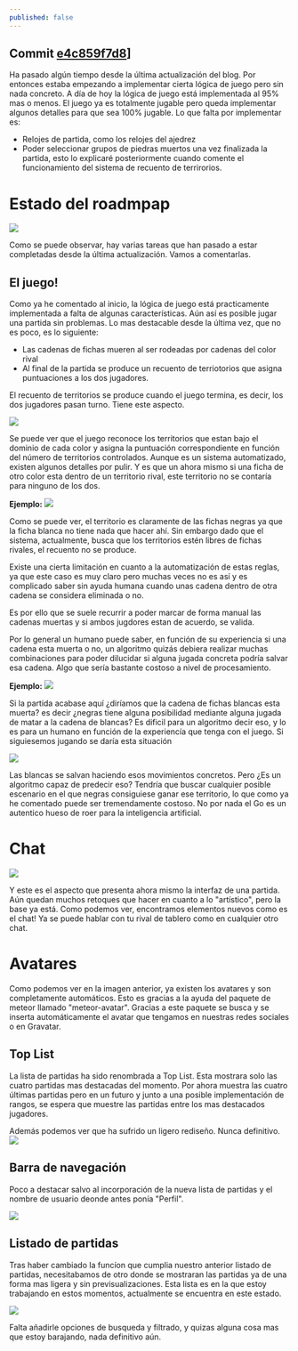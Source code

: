 ```yaml
---
published: false
---
```


## Commit [e4c859f7d8](https://github.com/shadowlink/GoProject/commit/e4c859f7d8d1e2896f3e5734a9cc9354044df96a)]

Ha pasado algún tiempo desde la última actualización del blog. Por entonces estaba empezando a implementar cierta lógica de juego pero sin nada concreto. 
A día de hoy la lógica de juego está implementada al 95% mas o menos. El juego ya es totalmente jugable pero queda implementar algunos detalles para que sea 100% jugable.
Lo que falta por implementar es:

- Relojes de partida, como los relojes del ajedrez
- Poder seleccionar grupos de piedras muertos una vez finalizada la partida, esto lo explicaré posteriormente cuando comente el funcionamiento del sistema de recuento de terrirorios.

# Estado del roadmpap

![](http://gyazo.com/03c9368134c57c092f75b96316064108.png)

Como se puede observar, hay varias tareas que han pasado a estar completadas desde la última actualización. Vamos a comentarlas.

## El juego!

Como ya he comentado al inicio, la lógica de juego está practicamente implementada a falta de algunas características. Aún así es posible jugar una partida sin problemas.
Lo mas destacable desde la última vez, que no es poco, es lo siguiente:

- Las cadenas de fichas mueren al ser rodeadas por cadenas del color rival
- Al final de la partida se produce un recuento de terriotorios que asigna puntuaciones a los dos jugadores.

El recuento de territorios se produce cuando el juego termina, es decir, los dos jugadores pasan turno. Tiene este aspecto.

![](http://gyazo.com/dff41120a414a3ca81a1a24a5583d2ae.png)

Se puede ver que el juego reconoce los territorios que estan bajo el dominio de cada color y asigna la puntuación correspondiente en función del número de territorios controlados.
Aunque es un sistema automatizado, existen algunos detalles por pulir. Y es que un ahora mismo si una ficha de otro color esta dentro de un territorio rival, este territorio no se contaría para ninguno de los dos.

**Ejemplo:**
![](http://gyazo.com/15c6484fba20b5d901d9c65ed129841b.png)

Como se puede ver, el territorio es claramente de las fichas negras ya que la ficha blanca no tiene nada que hacer ahí. Sin embargo dado que el sistema, actualmente, busca que los territorios estén libres de fichas rivales, el  recuento no se produce.

Existe una cierta limitación en cuanto a la automatización de estas reglas, ya que este caso es muy claro pero muchas veces no es así y es complicado saber sin ayuda humana cuando unas cadena dentro de otra cadena se considera eliminada o no.

Es por ello que se suele recurrir a poder marcar de forma manual las cadenas muertas y si ambos jugdores estan de acuerdo, se valida.

Por lo general un humano puede saber, en función de su experiencia si una cadena esta muerta o no, un algoritmo quizás debiera realizar muchas combinaciones para poder dilucidar si alguna jugada concreta podría salvar esa cadena. Algo que sería bastante costoso a nivel de procesamiento.

**Ejemplo:**
![](http://gyazo.com/e41ce27789caf1697c3a68cbd1858cc6.png)

Si la partida acabase aquí ¿diríamos que la cadena de fichas blancas esta muerta? es decir ¿negras tiene alguna posibilidad mediante alguna jugada de matar a la cadena de blancas? Es dificil para un algoritmo decir eso, y lo es para un humano en función de la experiencía que tenga con el juego.
Si siguiesemos jugando se daría esta situación

![](http://gyazo.com/664b46d59a6490cc1777114f58d9755f.png)

Las blancas se salvan haciendo esos movimientos concretos. Pero ¿Es un algoritmo capaz de predecir eso? Tendría que buscar cualquier posible escenario en el que negras consiguiese ganar ese territorio, lo que como ya he comentado puede ser tremendamente costoso. No por nada el Go es un autentico hueso de roer para la inteligencia artificial.

# Chat

![](http://gyazo.com/07876b7b4a1de222a6696a1a5d733d1a.png)

Y este es el aspecto que presenta ahora mismo la interfaz de una partida. Aún quedan muchos retoques que hacer en cuanto a lo "artístico", pero la base ya está.
Como podemos ver, encontramos elementos nuevos como es el chat!
Ya se puede hablar con tu rival de tablero como en cualquier otro chat.

# Avatares
Como podemos ver en la imagen anterior, ya existen los avatares y son completamente automáticos. Esto es gracias a la ayuda del paquete de meteor llamado "meteor-avatar".
Gracias a este paquete se busca y se inserta automáticamente el avatar que tengamos en nuestras redes sociales o en Gravatar.

## Top List

La lista de partidas ha sido renombrada a Top List. Esta mostrara solo las cuatro partidas mas destacadas del momento. Por ahora muestra las cuatro últimas partidas pero en un futuro y junto a una posible implementación de rangos, se espera que muestre las partidas entre los mas destacados jugadores.

Además podemos ver que ha sufrido un ligero rediseño. Nunca definitivo.
![](http://gyazo.com/4a1178f5f46775ab5bd7d2d1d1350233.png)

## Barra de navegación

Poco a destacar salvo al incorporación de la nueva lista de partidas y el nombre de usuario deonde antes ponía "Perfil".

![](http://gyazo.com/7f9d7485b360220707cc594f348851db.png)

## Listado de partidas

Tras haber cambiado la funcíon que cumplia nuestro anterior listado de partidas, necesitabamos de otro donde se mostraran las partidas ya de una forma mas ligera y sin previsualizaciones. Esta lista es en la que estoy trabajando en estos momentos, actualmente se encuentra en este estado.

![](http://gyazo.com/4922d9b0df60cfc904e17923d185312b.png)

Falta añadirle opciones de busqueda y filtrado, y quizas alguna cosa mas que estoy barajando, nada definitivo aún.

